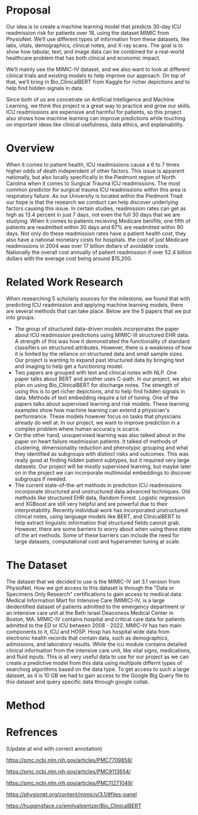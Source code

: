 # Proposal
  Our idea is to create a machine learning model that predicts 30-day ICU readmission risk for patients over 18, using the dataset MIMIC from PhysioNet. We’ll use different types of information from these datasets, like labs, vitals, demographics, clinical notes, and X-ray scans. The goal is to show how tabular, text, and image data can be combined for a real-world healthcare problem that has both clinical and economic impact.

  We’ll mainly use the MIMIC-IV dataset, and we also want to look at different clinical trials and existing models to help improve our approach. On top of that, we’ll bring in Bio_ClinicalBERT from Kaggle for richer depictions and to help find hidden signals in data. 

  Since both of us are concetrate on Artificial Intelligence and Machine Learning, we think this project is a great way to practice and grow our skills. ICU readmissions are expensive and harmful for patients, so this project also shows how machine learning can improve predictions while touching on important ideas like clinical usefulness, data ethics, and explainability.

# Overview
  When it comes to patient health, ICU readmissions cause a 6 to 7 times higher odds of death independent of other factors. This issue is apparent nationally, but also locally specifically in the Piedmont region of North Carolina when it comes to Surgical Trauma ICU readmissions. The most common predictor for surgical trauma ICU readmissions within this area is respiratory failure. As our University is located within the Piedmont Triad our hope is that the research we conduct can help discover underlying factors causing this issue. In certain studies, readmission rates can get as high as 13.4 percent in just 7 days, not even the full 30 days that we are studying. When it comes to patients recieving Medicare benifits, one fifth of patients are readmitted within 30 days and 67% are readmitted within 90 days. Not only do these readmission rates have a patient health cost, they also have a national monetary costs for hospitals. the cost of just Medicare readmissions in 2004 was over 17 billion dollars of avoidable costs. Nationally the overall cost annually of patient readmission if over 52.4 billion dollars with the average cost being around $15,200. 

# Related Work Research
When researching 5 scholarly sources for the milestone, we found that with predicting ICU readmission and applying machine learning models, there are several methods that can take place. Below are the 5 papers that we put into groups.
- The group of structured data-driven models incorporates the paper about ICU readmission predictions using MIMIC-III structured EHR data. A strength of this was how it demonstrated the functionality of standard classifiers on structured attributes. However, there is a weakness of how it is limited by the reliance on structured data and small sample sizes. Our project is wanting to expand past structured data by bringing text and imaging to help get a functioning model. 
- Two papers are grouped with text and clinical notes with NLP. One paper talks about BERT and another uses C-path. In our project, we also plan on using Bio_ClinicalBERT for discharge notes. The strength of using this is to get richer depictions, and to help find hidden signals in data. Methods of text embedding require a lot of tuning. 
One of the papers talks about supervised learning and risk models. These learning examples show how machine learning can extend a physician's performance. These models however focus on tasks that physicians already do well at. In our project, we want to improve prediction in a complex problem where human accuracy is scarce. 
- On the other hand, unsupervised learning was also talked about in the paper on heart failure readmission patients. It talked of methods of clustering, dimensionality reduction and phenotypic grouping and what they identified as subgroups with distinct risks and outcomes. This was really good at finding hidden patient subtypes, but it required very large datasets. Our project will be mostly supervised learning, but maybe later on in the project we can incorporate multimodal embeddings to discover subgroups if needed. 
- The current state-of-the-art methods in prediction ICU readmissions incorporate structured and unstructured data advanced techniques. Old methods like structured EHR data, Random Forest. Logistic regression and XGBoost are still very helpful and are powerful due to their interpretability. Recently individual work has incorporated unstructured clinical notes, using language models like BERT, and ClinicalBERT to help extract linguistic information that structured fields cannot grab. However, there are some barriers to worry about when using these state of the art methods. Some of these barriers can include the need for large datasets, computational cost and hyperameter tuning at scale.


# The Dataset
  The dataset that we decided to use is the MIMIC-IV set 3.1 version from PhysioNet. How we got access to this dataset is through the "Data or Specimens Only Research" certifications to gain access to medical data. Medical Information Mart for Intensive Care (MIMIC)-IV, is a large deidentified dataset of patients admitted to the emergency department or an intensive care unit at the Beth Israel Deaconess Medical Center in Boston, MA. MIMIC-IV contains hospital and critical care data for patients admitted to the ED or ICU between 2008 - 2022. MMIC-IV has two main components to it, ICU and HOSP. Hosp has hospital wide data from electronic health records that contain data, such as demographics, admissions, and laboratory results. While the icu module contains detailed clinical information from the intensive care unit, like vital signs, medications, and fluid inputs. This is all very useful data to use for our project as we can create a predictive model from this data using multipole differnt types of searching algorithms based on the data type. To get access to such a large dataset, as it is 10 GB we had to gain access to the Google Big Query file to this dataset and query specific data through google collab.

# Method

# Refrences
(Update at end with correct annotation)

https://pmc.ncbi.nlm.nih.gov/articles/PMC7709858/

https://pmc.ncbi.nlm.nih.gov/articles/PMC9113654/

https://pmc.ncbi.nlm.nih.gov/articles/PMC11271049/

https://physionet.org/content/mimiciv/3.1/#files-panel

https://huggingface.co/emilyalsentzer/Bio_ClinicalBERT


